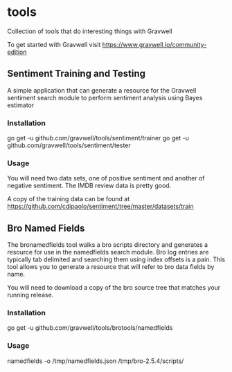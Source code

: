 # tools
Collection of tools that do interesting things with Gravwell

To get started with Gravwell visit https://www.gravwell.io/community-edition

## Sentiment Training and Testing
A simple application that can generate a resource for the Gravwell sentiment search module to perform sentiment analysis using Bayes estimator

### Installation
go get -u github.com/gravwell/tools/sentiment/trainer
go get -u github.com/gravwell/tools/sentiment/tester

### Usage
You will need two data sets, one of positive sentiment and another of negative sentiment.  The IMDB review data is pretty good.

A copy of the training data can be found at https://github.com/cdipaolo/sentiment/tree/master/datasets/train

## Bro Named Fields

The bronamedfields tool walks a bro scripts directory and generates a resource for use in the namedfields search module.  Bro log entries are typically tab delimited and searching them using index offsets is a pain.  This tool allows you to generate a resource that will refer to bro data fields by name.

You will need to download a copy of the bro source tree that matches your running release.

### Installation
go get -u github.com/gravwell/tools/brotools/namedfields

### Usage
namedfields -o /tmp/namedfields.json /tmp/bro-2.5.4/scripts/

